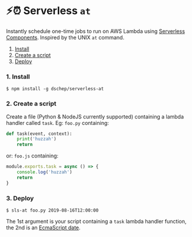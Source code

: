 # :zap::alarm_clock: Serverless `at`

Instantly schedule one-time jobs to run on AWS Lambda using
[Serverless Components](https://github.com/serverless/components). Inspired by the UNIX `at`
command.

1. [Install](#1-install)
2. [Create a script](#2-create-a-script)
3. [Deploy](#3-deploy)


### 1. Install

```console
$ npm install -g dschep/serverless-at
```

### 2. Create a script

Create a file (Python & NodeJS currently supported) containing
a lambda handler called `task`.
Eg: `foo.py` containing:
```python
def task(event, context):
    print('huzzah')
    return
```

or: `foo.js` containing:
```javascript
module.exports.task = async () => {
    console.log('huzzah')
    return
}
```

### 3. Deploy

```console
$ sls-at foo.py 2019-08-16T12:00:00
```

The 1st argument is your script containing a `task` lambda handler function,
the 2nd is an [EcmaScript date](http://www.ecma-international.org/ecma-262/5.1/#sec-15.9.1.15).
